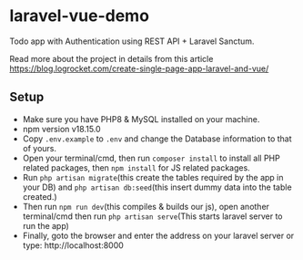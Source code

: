 # laravel-vue-demo

Todo app with Authentication using REST API + Laravel Sanctum.

Read more about the project in details from this article https://blog.logrocket.com/create-single-page-app-laravel-and-vue/

## Setup 
- Make sure you have PHP8 & MySQL installed on your machine.
- npm version v18.15.0
- Copy `.env.example` to `.env` and change the Database information to that of yours.
- Open your terminal/cmd, then run `composer install` to install all PHP related packages, then `npm install` for JS related packages.
- Run `php artisan migrate`(this create the tables required by the app in your DB) and `php artisan db:seed`(this insert dummy data into the table created.)
- Then run `npm run dev`(this compiles & builds our js), open another terminal/cmd then run `php artisan serve`(This starts laravel server to run the app)
- Finally, goto the browser and enter the address on your laravel server or type: http://localhost:8000
